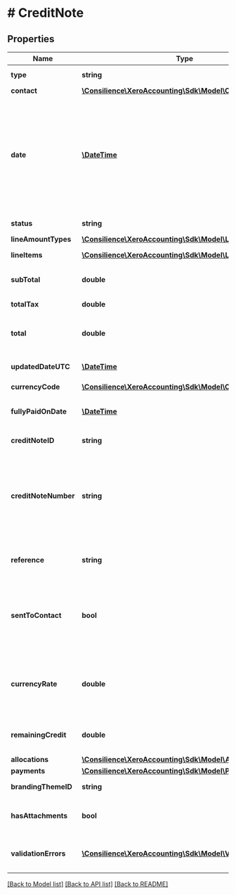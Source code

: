 # # CreditNote

## Properties

Name | Type | Description | Notes
------------ | ------------- | ------------- | -------------
**type** | **string** | See Credit Note Types | [optional] 
**contact** | [**\Consilience\XeroAccounting\Sdk\Model\Contact**](Contact.md) |  | [optional] 
**date** | [**\DateTime**](\DateTime.md) | The date the credit note is issued YYYY-MM-DD. If the Date element is not specified then it will default to the current date based on the timezone setting of the organisation | [optional] 
**status** | **string** | See Credit Note Status Codes | [optional] 
**lineAmountTypes** | [**\Consilience\XeroAccounting\Sdk\Model\LineAmountTypes**](LineAmountTypes.md) |  | [optional] 
**lineItems** | [**\Consilience\XeroAccounting\Sdk\Model\LineItem[]**](LineItem.md) | See Invoice Line Items | [optional] 
**subTotal** | **double** | The subtotal of the credit note excluding taxes | [optional] 
**totalTax** | **double** | The total tax on the credit note | [optional] 
**total** | **double** | The total of the Credit Note(subtotal + total tax) | [optional] 
**updatedDateUTC** | [**\DateTime**](\DateTime.md) | UTC timestamp of last update to the credit note | [optional] 
**currencyCode** | [**\Consilience\XeroAccounting\Sdk\Model\CurrencyCode**](CurrencyCode.md) |  | [optional] 
**fullyPaidOnDate** | [**\DateTime**](\DateTime.md) | Date when credit note was fully paid(UTC format) | [optional] 
**creditNoteID** | **string** | Xero generated unique identifier | [optional] 
**creditNoteNumber** | **string** | ACCRECCREDIT – Unique alpha numeric code identifying credit note (when missing will auto-generate from your Organisation Invoice Settings) | [optional] 
**reference** | **string** | ACCRECCREDIT only – additional reference number | [optional] 
**sentToContact** | **bool** | boolean to indicate if a credit note has been sent to a contact via  the Xero app (currently read only) | [optional] 
**currencyRate** | **double** | The currency rate for a multicurrency invoice. If no rate is specified, the XE.com day rate is used | [optional] 
**remainingCredit** | **double** | The remaining credit balance on the Credit Note | [optional] 
**allocations** | [**\Consilience\XeroAccounting\Sdk\Model\Allocation[]**](Allocation.md) | See Allocations | [optional] 
**payments** | [**\Consilience\XeroAccounting\Sdk\Model\Payment[]**](Payment.md) | See Payments | [optional] 
**brandingThemeID** | **string** | See BrandingThemes | [optional] 
**hasAttachments** | **bool** | boolean to indicate if a credit note has an attachment | [optional] 
**validationErrors** | [**\Consilience\XeroAccounting\Sdk\Model\ValidationError[]**](ValidationError.md) | Displays array of validation error messages from the API | [optional] 

[[Back to Model list]](../../README.md#documentation-for-models) [[Back to API list]](../../README.md#documentation-for-api-endpoints) [[Back to README]](../../README.md)



